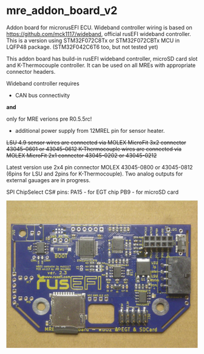 # mre_addon_board_v2

Addon board for microrusEFI ECU.
Wideband controller wiring is based on https://github.com/mck1117/wideband, official rusEFI wideband controller.
This is a version using STM32F072C8Tx or STM32F072CBTx MCU in LQFP48 package. (STM32F042C6T6 too, but not tested yet)

This addon board has build-in rusEFI wideband controller, microSD card slot and K-Thermocouple controller.
It can be used on all MREs with appropriate connector headers.

Wideband controller requires 
* CAN bus connectivity 

**and**

only for MRE verions pre R0.5.5rc! 
* additional power supply from 12MREL pin for sensor heater.

~~LSU 4.9 sensor wires are connected via MOLEX MicroFit 3x2 connector 43045-0601 or 43045-0612
K-Thermocouple wires are connected via MOLEX MicroFit 2x1 connector 43045-0202 or 43045-0212~~

Latest version use 2x4 pin connector MOLEX 43045-0800 or 43045-0812 (6pins for LSU and 2pins for K-Thermocouple).
Two analog outputs for external gauages are in progress.

SPI ChipSelect CS# pins:
PA15 - for EGT chip
PB9 - for microSD card

![mre_addon_board_v2](https://github.com/JRDMcLAREN/mre_addon_board_v2/blob/main/mre_addon_real.jpg)
